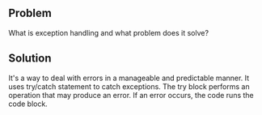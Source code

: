 ## Problem
What is exception handling and what problem does it solve?

## Solution
It's a way to deal with errors in a manageable and predictable manner. It uses try/catch statement to catch exceptions. The try block performs an operation that may produce an error. If an error occurs, the code runs the code block.
